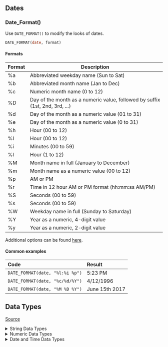## Dates

### Date_Format()

Use ```DATE_FORMAT()``` to modify the looks of dates.

```sql
DATE_FORMAT(date, format)
```

#### Formats
<table>
  <thead>
    <tr>
      <th>Format</th>
      <th>Description</th>
    </tr> 
  </thead>
  <tbody> 
  <tr>
    <td>%a</td>
    <td>Abbreviated weekday name (Sun to Sat)</td>
  </tr>
  <tr>
    <td>%b</td>
    <td>Abbreviated month name (Jan to Dec)</td>
  </tr>
  <tr>
    <td>%c</td>
    <td>Numeric month name (0 to 12)</td>
  </tr>
  <tr>
    <td>%D</td>
    <td>Day of the month as a numeric value, followed by suffix (1st, 2nd, 3rd, ...)</td>
  </tr>
  <tr>
    <td>%d</td>
    <td>Day of the month as a numeric value (01 to 31)</td>
  </tr>
  <tr>
    <td>%e</td>
    <td>Day of the month as a numeric value (0 to 31)</td>
  </tr>
  <tr>
    <td>%h</td>
    <td>Hour (00 to 12)</td>
  </tr>
  <tr>
    <td>%I</td>
    <td>Hour (00 to 12)</td>
  </tr>
  <tr>
    <td>%i</td>
    <td>Minutes (00 to 59)</td>
  </tr>

  <tr>
    <td>%l</td>
    <td>Hour (1 to 12)</td>
  </tr>
  <tr>
    <td>%M</td>
    <td>Month name in full (January to December)</td>
  </tr>
  <tr>
    <td>%m</td>
    <td>Month name as a numeric value (00 to 12)</td>
  </tr>
  <tr>
    <td>%p</td>
    <td>AM or PM</td>
  </tr>
  <tr>
    <td>%r</td>
    <td>Time in 12 hour AM or PM format (hh:mm:ss AM/PM)</td>
  </tr>
  <tr>
    <td>%S</td>
    <td>Seconds (00 to 59)</td>
  </tr>
  <tr>
    <td>%s</td>
    <td>Seconds (00 to 59)</td>
  </tr>
  <tr>
    <td>%W</td>
    <td>Weekday name in full (Sunday to Saturday)</td>
  </tr>
  <tr>
    <td>%Y</td>
    <td>Year as a numeric, 4-digit value</td>
  </tr>
  <tr>
    <td>%y</td>
    <td>Year as a numeric, 2-digit value</td>
  </tr>
</tbody>
</table>

Additional options can be found [here](https://dev.mysql.com/doc/refman/8.0/en/date-and-time-functions.html#function_date-format).

#### Common examples

| Code | Result |
| :------ | :--- |
| ```DATE_FORMAT(date, "%l:%i %p")``` | 5:23 PM |
| ```DATE_FORMAT(date, "%c/%d/%Y")``` | 4/12/1996 |
| ```DATE_FORMAT(date, "%M %D %Y")``` | June 15th 2017 |


## Data Types

[Source](https://www.w3schools.com/sql/sql_datatypes.asp)



<details>
  <summary>String Data Types</summary>

<br>

Data type | Description
:--- | :---
<i>CHAR(size)</i> |  A FIXED length string (can contain letters, numbers, and special characters). The size parameter specifies the column length in characters - can be from 0 to 255. Default is 1
<i>VARCHAR(size)</i> | A VARIABLE length string (can contain letters, numbers, and special characters). The size parameter specifies the maximum column length in characters - can be from 0 to 65535
<i>BINARY(size)</i> |  Equal to CHAR(), but stores binary byte strings. The size parameter specifies the column length in bytes. Default is 1
<i>VARBINARY(size)</i> | Equal to VARCHAR(), but stores binary byte strings. The size parameter specifies the maximum column length in bytes.
<i>TINYBLOB</i> |  For BLOBs (Binary Large OBjects). Max length: 255 bytes
<i>TINYTEXT</i> |  Holds a string with a maximum length of 255 characters
<i>TEXT(size)</i> |  Holds a string with a maximum length of 65,535 bytes
<i>BLOB(size)</i> |  For BLOBs (Binary Large OBjects). Holds up to 65,535 bytes of data
<i>MEDIUMTEXT</i> |  Holds a string with a maximum length of 16,777,215 characters
<i>MEDIUMBLOB</i> |  For BLOBs (Binary Large OBjects). Holds up to 16,777,215 bytes of data
<i>LONGTEXT</i> |  Holds a string with a maximum length of 4,294,967,295 characters
<i>LONGBLOB</i> |  For BLOBs (Binary Large OBjects). Holds up to 4,294,967,295 bytes of data
<i>ENUM(val1, val2, val3, ...)</i> | A string object that can have only one value, chosen from a list of possible values. You can list up to 65535 values in an ENUM list. If a value is inserted that is not in the list, a blank value will be inserted. The values are sorted in the order you enter them
<i>SET(val1, val2, val3, ...)</i> |  A string object that can have 0 or more values, chosen from a list of possible values. You can list up to 64 values in a SET list



</details>


<details>
  <summary>Numeric Data Types</summary>


<br>

Data type | Description
:--- | :---
<i>BIT(size)</i> | A bit-value type. The number of bits per value is specified in size. The size parameter can hold a value from 1 to 64. The default value for size is 1.
<i>TINYINT(size)</i> | A very small integer. Signed range is from -128 to 127. Unsigned range is from 0 to 255. The size parameter specifies the maximum display width (which is 255)
<i>BOOL</i> |  Zero is considered as false, nonzero values are considered as true.
<i>BOOLEAN</i> | Equal to BOOL
<i>SMALLINT(size)</i> |  A small integer. Signed range is from -32768 to 32767. Unsigned range is from 0 to 65535. The size parameter specifies the maximum display width (which is 255)
<i>MEDIUMINT(size)</i> | A medium integer. Signed range is from -8388608 to 8388607. Unsigned range is from 0 to 16777215. The size parameter specifies the maximum display width (which is 255)
<i>INT(size)</i> | A medium integer. Signed range is from -2147483648 to 2147483647. Unsigned range is from 0 to 4294967295. The size parameter specifies the maximum display width (which is 255)
<i>INTEGER(size)</i> | Equal to INT(size)
<i>BIGINT(size)</i> |  A large integer. Signed range is from -9223372036854775808 to 9223372036854775807. Unsigned range is from 0 to 18446744073709551615. The size parameter specifies the maximum display width (which is 255)
<i>FLOAT(size, d)</i> |  A floating point number. The total number of digits is specified in size. The number of digits after the decimal point is specified in the d parameter. This syntax is deprecated in MySQL 8.0.17, and it will be removed in future MySQL versions
<i>FLOAT(p)</i> |  A floating point number. MySQL uses the p value to determine whether to use FLOAT or DOUBLE for the resulting data type. If p is from 0 to 24, the data type becomes FLOAT(). If p is from 25 to 53, the data type becomes DOUBLE()
<i>DOUBLE(size, d)</i> | A normal-size floating point number. The total number of digits is specified in size. The number of digits after the decimal point is specified in the d parameter
<i>DOUBLE PRECISION(size, d)  </i> |
<i>DECIMAL(size, d)</i> |  An exact fixed-point number. The total number of digits is specified in size. The number of digits after the decimal point is specified in the d parameter. The maximum number for size is 65. The maximum number for d is 30. The default value for size is 10. The default value for d is 0.
<i>DEC(size, d)</i> |  Equal to DECIMAL(size,d)


</details>




<details>
  <summary>Date and Time Data Types</summary>


<br>

Data type | Description
:--- | :---
<i>DATE</i> |  A date. Format: YYYY-MM-DD. The supported range is from '1000-01-01' to '9999-12-31'
<i>DATETIME(fsp)</i> | A date and time combination. Format: YYYY-MM-DD hh:mm:ss. The supported range is from '1000-01-01 00:00:00' to '9999-12-31 23:59:59'. Adding DEFAULT and ON UPDATE in the column definition to get automatic initialization and updating to the current date and time
<i>TIMESTAMP(fsp)</i> |  A timestamp. TIMESTAMP values are stored as the number of seconds since the Unix epoch ('1970-01-01 00:00:00' UTC). Format: YYYY-MM-DD hh:mm:ss. The supported range is from '1970-01-01 00:00:01' UTC to '2038-01-09 03:14:07' UTC. Automatic initialization and updating to the current date and time can be specified using DEFAULT CURRENT_TIMESTAMP and ON UPDATE CURRENT_TIMESTAMP in the column definition
<i>TIME(fsp)</i> | A time. Format: hh:mm:ss. The supported range is from '-838:59:59' to '838:59:59'
<i>YEAR</i> |  A year in four-digit format. Values allowed in four-digit format: 1901 to 2155, and <0000 class=""></0000>


</details>

